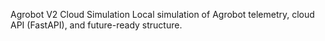 Agrobot V2 Cloud Simulation
Local simulation of Agrobot telemetry, cloud API (FastAPI), and future-ready structure.
